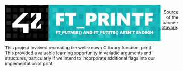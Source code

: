 <div style="display: flex; justify-content: space-between;">
    <img src="https://github.com/jotavare/jotavare/blob/main/42/banners/piscine_and_common_core/github_piscine_and_common_core_banner_ft_printf.png" style="max-width: 100%;"/>
    <div style="text-align: right;">
        <p>Source of the banner: <a href="https://github.com/jotavare">jotavare</a>.</p>
    </div>
</div>

This project involved recreating the well-known C library function, printf. This provided a valuable learning opportunity in variadic arguments and structures, particularly if we intend to incorporate additional flags into our implementation of print.
